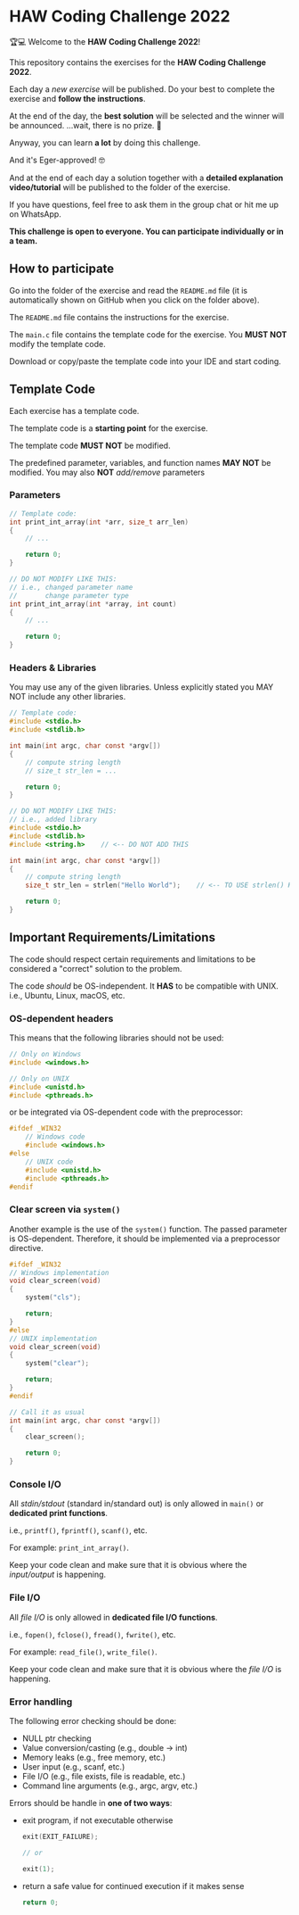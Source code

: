 # HAW Coding Challenge 2022

🏆💻 Welcome to the **HAW Coding Challenge 2022**!

This repository contains the exercises for the **HAW Coding Challenge 2022**.

Each day a _new exercise_ will be published. Do your best to complete the exercise and **follow the instructions**.

At the end of the day, the **best solution** will be selected and the winner will be announced.
...wait, there is no prize. 🤔

Anyway, you can learn **a lot** by doing this challenge.

And it's Eger-approved! 🤓

And at the end of each day a solution together with a **detailed explanation video/tutorial** will be published to the folder of the exercise.

If you have questions, feel free to ask them in the group chat or hit me up on WhatsApp.

**This challenge is open to everyone. You can participate individually or in a team.**

## How to participate

Go into the folder of the exercise and read the `README.md` file (it is automatically shown on GitHub when you click on the folder above).

The `README.md` file contains the instructions for the exercise.

The `main.c` file contains the template code for the exercise. You **MUST NOT** modify the template code.

Download or copy/paste the template code into your IDE and start coding.

## Template Code

Each exercise has a template code.

The template code is a **starting point** for the exercise.

The template code **MUST NOT** be modified.

The predefined parameter, variables,
and function names **MAY NOT** be modified.
You may also **NOT** _add/remove_ parameters

### Parameters

```c
// Template code:
int print_int_array(int *arr, size_t arr_len)
{
    // ...

    return 0;
}

// DO NOT MODIFY LIKE THIS:
// i.e., changed parameter name
//       change parameter type
int print_int_array(int *array, int count)
{
    // ...

    return 0;
}
```

### Headers & Libraries

You may use any of the given libraries. Unless explicitly stated you MAY NOT include any other libraries.

```c
// Template code:
#include <stdio.h>
#include <stdlib.h>

int main(int argc, char const *argv[])
{
    // compute string length
    // size_t str_len = ...

    return 0;
}

// DO NOT MODIFY LIKE THIS:
// i.e., added library
#include <stdio.h>
#include <stdlib.h>
#include <string.h>    // <-- DO NOT ADD THIS

int main(int argc, char const *argv[])
{
    // compute string length
    size_t str_len = strlen("Hello World");    // <-- TO USE strlen() HERE

    return 0;
}
```

## Important Requirements/Limitations

The code should respect certain requirements and limitations to be considered a "correct" solution to the problem.

The code _should_ be OS-independent.
It **HAS** to be compatible with UNIX.
i.e., Ubuntu, Linux, macOS, etc.

### OS-dependent headers

This means that the following libraries should not be used:

```c
// Only on Windows
#include <windows.h>

// Only on UNIX
#include <unistd.h>
#include <pthreads.h>
```

or be integrated via OS-dependent code with the preprocessor:

```c
#ifdef _WIN32
    // Windows code
    #include <windows.h>
#else
    // UNIX code
    #include <unistd.h>
    #include <pthreads.h>
#endif
```

### Clear screen via `system()`

Another example is the use of the `system()` function.
The passed parameter is OS-dependent. Therefore, it should be implemented via a preprocessor directive.

```c
#ifdef _WIN32
// Windows implementation
void clear_screen(void)
{
    system("cls");

    return;
}
#else
// UNIX implementation
void clear_screen(void)
{
    system("clear");

    return;
}
#endif

// Call it as usual
int main(int argc, char const *argv[])
{
    clear_screen();

    return 0;
}
```

### Console I/O

All _stdin/stdout_ (standard in/standard out) is only allowed in `main()`
or **dedicated print functions**.

i.e., `printf()`, `fprintf()`, `scanf()`, etc.

For example: `print_int_array()`.

Keep your code clean and make sure that it is obvious where the _input/output_ is happening.

### File I/O

All _file I/O_ is only allowed in **dedicated file I/O functions**.

i.e., `fopen()`, `fclose()`, `fread()`, `fwrite()`, etc.

For example: `read_file()`, `write_file()`.

Keep your code clean and make sure that it is obvious where the _file I/O_ is happening.

### Error handling

The following error checking should be done:

- NULL ptr checking
- Value conversion/casting (e.g., double -> int)
- Memory leaks (e.g., free memory, etc.)
- User input (e.g., scanf, etc.)
- File I/O (e.g., file exists, file is readable, etc.)
- Command line arguments (e.g., argc, argv, etc.)

Errors should be handle in **one of two ways**:

- exit program, if not executable otherwise

    ```c
    exit(EXIT_FAILURE);

    // or

    exit(1);
    ```

- return a safe value for continued execution if it makes sense

    ```c
    return 0;
    ```
